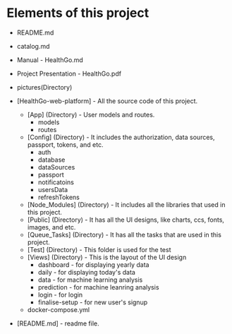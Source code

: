 # Elements of this project

- README.md
- catalog.md
- Manual - HealthGo.md
- Project Presentation - HealthGo.pdf
- pictures(Directory)

- [HealthGo-web-platform] - All the source code of this project.
   - [App] (Directory) - User models and routes.
     - models
     - routes
   - [Config] (Directory) - It includes the authorization, data sources, passport, tokens, and etc.
     - auth
     - database
     - dataSources
     - passport
     - notificatoins
     - usersData
     - refreshTokens
   - [Node_Modules] (Directory) - It includes all the libraries that used in this project.
   - [Public] (Directory) - It has all the UI designs, like charts, ccs, fonts, images, and etc.
   - [Queue_Tasks] (Directory) - It has all the tasks that are used in this project.
   - [Test] (Directory) - This folder is used for the test
   - [Views] (Directory) - This is the layout of the UI design
     - dashboard - for displaying yearly data
     - daily - for displaying today's data
     - data - for machine learning analysis
     - prediction - for machine leanring analysis
     - login - for login
     - finalise-setup - for new user's signup
   - docker-compose.yml

- [README.md] - readme file.



